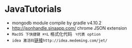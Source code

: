 # JavaTutorials
* mongodb module compile by gradle v4.10.2
* http://jsonhandle.sinaapp.com/ chrome JSON extension
* `MacOS 下快捷键 ⌘⌥L` 格式化代码 ` ⌥代表 option`
* `idea 激活码`[链接](http://idea.medeming.com/jet/)`http://idea.medeming.com/jet/`
